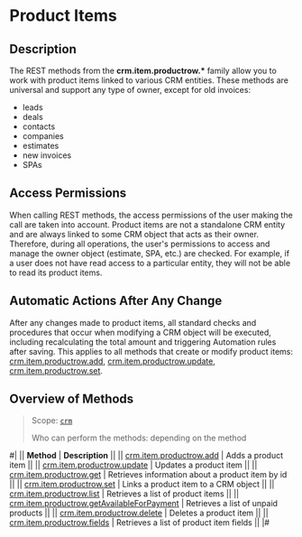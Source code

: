 # Product Items

## Description

The REST methods from the **crm.item.productrow.\*** family allow you to work with product items linked to various CRM entities. These methods are universal and support any type of owner, except for old invoices:

* leads
* deals
* contacts
* companies
* estimates
* new invoices
* SPAs

## Access Permissions

When calling REST methods, the access permissions of the user making the call are taken into account. Product items are not a standalone CRM entity and are always linked to some CRM object that acts as their owner. Therefore, during all operations, the user's permissions to access and manage the owner object (estimate, SPA, etc.) are checked. For example, if a user does not have read access to a particular entity, they will not be able to read its product items.

## Automatic Actions After Any Change

After any changes made to product items, all standard checks and procedures that occur when modifying a CRM object will be executed, including recalculating the total amount and triggering Automation rules after saving. This applies to all methods that create or modify product items: [crm.item.productrow.add](./crm-item-productrow-add.md), [crm.item.productrow.update](./crm-item-productrow-update.md), [crm.item.productrow.set](./crm-item-productrow-set.md).

## Overview of Methods

> Scope: [`crm`](../../../scopes/permissions.md)
>
> Who can perform the methods: depending on the method

#|
|| **Method** | **Description** ||
|| [crm.item.productrow.add](./crm-item-productrow-add.md) | Adds a product item ||
|| [crm.item.productrow.update](./crm-item-productrow-update.md) | Updates a product item ||
|| [crm.item.productrow.get](./crm-item-productrow-get.md) | Retrieves information about a product item by id ||
|| [crm.item.productrow.set](./crm-item-productrow-set.md) | Links a product item to a CRM object ||
|| [crm.item.productrow.list](./crm-item-productrow-list.md) | Retrieves a list of product items ||
|| [crm.item.productrow.getAvailableForPayment](./crm-item-productrow-get-available-for-payment.md) | Retrieves a list of unpaid products ||
|| [crm.item.productrow.delete](./crm-item-productrow-delete.md) | Deletes a product item ||
|| [crm.item.productrow.fields](./crm-item-productrow-fields.md) | Retrieves a list of product item fields ||
|#
